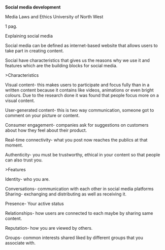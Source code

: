 **Social media development**

Media Laws and Ethics University of North West

1 pag.

Explaining social media

Social media can be defined as internet-based website that allows users to take part in creating content.

Social have characteristics that gives us the reasons why we use it and features which are the building blocks for social media.

\>Characteristics

Visual content- this makes users to participate and focus fully than in a written content because it contains like videos, animations or even bright colours. Due to the research done it was found that people focus more on a visual content.

User-generated content- this is two way communication, someone got to comment on your picture or content.

Consumer engagement- companies ask for suggestions on customers about how they feel about their product.

Real-time connectivity- what you post now reaches the publics at that moment.

Authenticity- you must be trustworthy, ethical in your content so that people can also trust you.

\>Features

Identity- who you are.

Conversations- communication with each other in social media platforms Sharing- exchanging and distributing as well as receiving it.

Presence- Your active status

Relationships- how users are connected to each maybe by sharing same content.

Reputation- how you are viewed by others.

Groups- common interests shared liked by different groups that you associate with.
